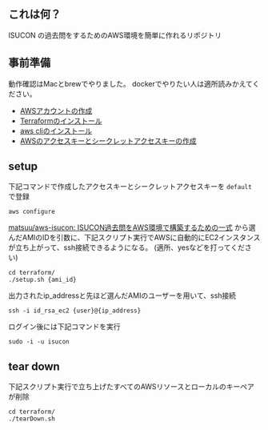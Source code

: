 ## これは何？
ISUCON の過去問をするためのAWS環境を簡単に作れるリポジトリ

## 事前準備
動作確認はMacとbrewでやりました。
dockerでやりたい人は適所読みかえてください。

- [AWSアカウントの作成](https://aws.amazon.com/jp/register-flow/)
- [Terraformのインストール](https://learn.hashicorp.com/tutorials/terraform/install-cli?in=terraform/aws-get-started)
- [aws cliのインストール](https://docs.aws.amazon.com/ja_jp/cli/latest/userguide/install-cliv2.html)
- [AWSのアクセスキーとシークレットアクセスキーの作成](https://docs.aws.amazon.com/ja_jp/cli/latest/userguide/cli-configure-quickstart.html#cli-configure-quickstart-creds)

## setup
下記コマンドで作成したアクセスキーとシークレットアクセスキーを `default` で登録
```shell
aws configure
```
[matsuu/aws-isucon: ISUCON過去問をAWS環境で構築するための一式](https://github.com/matsuu/aws-isucon) から選んだAMIのIDを引数に、下記スクリプト実行でAWSに自動的にEC2インスタンスが立ち上がって、ssh接続できるようになる。
(適所、yesなどを打ってください)
```shell
cd terraform/
./setup.sh {ami_id}
```
出力されたip_addressと先ほど選んだAMIのユーザーを用いて、ssh接続
```shell
ssh -i id_rsa_ec2 {user}@{ip_address}
```
ログイン後には下記コマンドを実行
```shell
sudo -i -u isucon
```

## tear down
下記スクリプト実行で立ち上げたすべてのAWSリソースとローカルのキーペアが削除
```shell
cd terraform/
./tearDown.sh
```